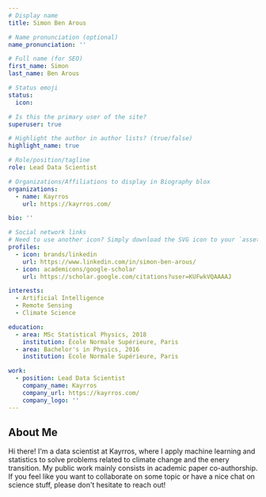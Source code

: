 ```yaml
---
# Display name
title: Simon Ben Arous

# Name pronunciation (optional)
name_pronunciation: ''

# Full name (for SEO)
first_name: Simon
last_name: Ben Arous

# Status emoji
status:
  icon:

# Is this the primary user of the site?
superuser: true

# Highlight the author in author lists? (true/false)
highlight_name: true

# Role/position/tagline
role: Lead Data Scientist

# Organizations/Affiliations to display in Biography blox
organizations:
  - name: Kayrros
    url: https://kayrros.com/

bio: ''

# Social network links
# Need to use another icon? Simply download the SVG icon to your `assets/media/icons/` folder.
profiles:
  - icon: brands/linkedin
    url: https://www.linkedin.com/in/simon-ben-arous/
  - icon: academicons/google-scholar
    url: https://scholar.google.com/citations?user=KUFwkVQAAAAJ

interests:
  - Artificial Intelligence
  - Remote Sensing
  - Climate Science

education:
  - area: MSc Statistical Physics, 2018
    institution: École Normale Supérieure, Paris
  - area: Bachelor's in Physics, 2016
    institution: École Normale Supérieure, Paris

work:
  - position: Lead Data Scientist
    company_name: Kayrros
    company_url: https://kayrros.com/
    company_logo: ''
---
```


## About Me

Hi there! I'm a data scientist at Kayrros, where I apply machine learning and statistics to solve problems related to climate change and the enery transition. My public work mainly consists in academic paper co-authorship. If you feel like you want to collaborate on some topic or have a nice chat on science stuff, please don't hesitate to reach out!